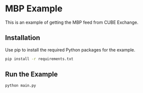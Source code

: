 # MBP Example

This is an example of getting the MBP feed from CUBE Exchange.

## Installation

Use pip to install the required Python packages for the example.

```bash
pip install -r requirements.txt
```

## Run the Example

```bash
python main.py
```
